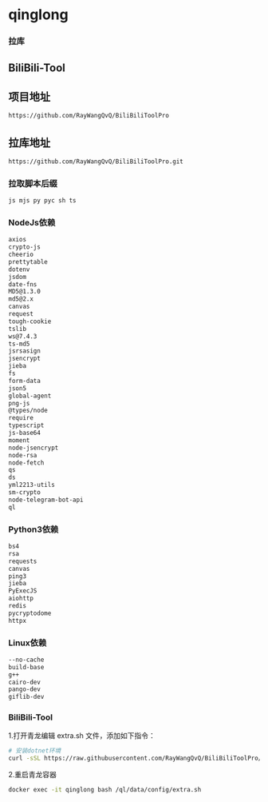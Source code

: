 # qinglong

### 拉库

## BiliBili-Tool
## 项目地址
```bash
https://github.com/RayWangQvQ/BiliBiliToolPro
```

## 拉库地址
```bash
https://github.com/RayWangQvQ/BiliBiliToolPro.git
```

### 拉取脚本后缀

```bash
js mjs py pyc sh ts
```

### NodeJs依赖

```bash
axios
crypto-js
cheerio
prettytable
dotenv
jsdom
date-fns
MD5@1.3.0
md5@2.x
canvas
request
tough-cookie
tslib
ws@7.4.3
ts-md5
jsrsasign
jsencrypt
jieba
fs
form-data
json5
global-agent
png-js
@types/node
require
typescript
js-base64
moment
node-jsencrypt
node-rsa
node-fetch
qs
ds
yml2213-utils
sm-crypto
node-telegram-bot-api
ql
```

### Python3依赖

```bash
bs4
rsa
requests
canvas
ping3
jieba
PyExecJS
aiohttp
redis
pycryptodome
httpx
```

### Linux依赖

```bash
--no-cache
build-base
g++
cairo-dev
pango-dev
giflib-dev
```

### BiliBili-Tool
1.打开青龙编辑 extra.sh 文件，添加如下指令：
```bash
# 安装dotnet环境
curl -sSL https://raw.githubusercontent.com/RayWangQvQ/BiliBiliToolPro/main/qinglong/ray-dotnet-install.sh | bash /dev/stdin --no-official
```

2.重启青龙容器
```bash
docker exec -it qinglong bash /ql/data/config/extra.sh
```
